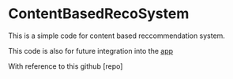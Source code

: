 # ContentBasedRecoSystem

This is a simple code for content based reccommendation system.

This code is also for future integration into the [app](https://github.com/Vanessa-24/DIPGrp7)

With reference to this github [repo]


